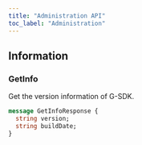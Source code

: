 ```yaml
---
title: "Administration API"
toc_label: "Administration"  
---
```


## Information

### GetInfo

Get the version information of G-SDK.

```protobuf
message GetInfoResponse {
  string version;
  string buildDate;
}
```

